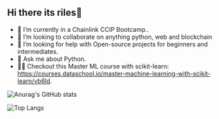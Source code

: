 ## Hi there its riles👋



<!-- - 🔭 I’m currently working on LLMs. -->
- 🌱 I’m currently in a Chainlink CCIP Bootcamp..
- 👯 I’m looking to collaborate on anything python, web and blockchain
- 🤔 I’m looking for help with Open-source projects for beginners and intermediates.
- 💬 Ask me about Python.
- 👨‍💻 Checkout this Master ML course with scikit-learn: https://courses.dataschool.io/master-machine-learning-with-scikit-learn/vb6ld.

![Anurag's GitHub stats](https://github-readme-stats.vercel.app/api?username=ultrasage-danz&show_icons=true&theme=radical)

![Top Langs](https://github-readme-stats.vercel.app/api/top-langs/?username=ultrasage-danz&layout=compact&theme=radical)

<!--<hr />
<a href="https://github.com/anuraghazra/github-readme-stats">
  <img height=300 align="center" src="https://github-readme-stats.vercel.app/api?username=ultrasage-danz&show_icons=true&theme=radical" />
</a>
<hr />
<a href="https://github.com/anuraghazra/convoychat">
  <img height=300 align="center" src="https://github-readme-stats.vercel.app/api/top-langs?username=ultrasage-danz&show_icons=true&theme=radical&langs_count=7&card_width=800" />
</a> --->

